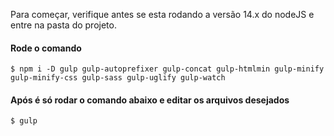 Para começar, verifique antes se esta rodando a versão 14.x do nodeJS e entre na pasta do projeto.

#### Rode o comando

```console
$ npm i -D gulp gulp-autoprefixer gulp-concat gulp-htmlmin gulp-minify gulp-minify-css gulp-sass gulp-uglify gulp-watch
```

#### Após é só rodar o comando abaixo e editar os arquivos desejados

```console
$ gulp
```
